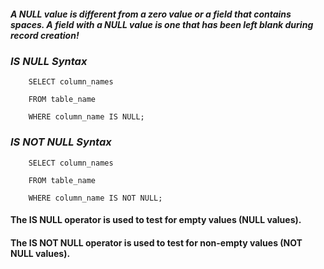 ##### A NULL value is different from a zero value or a field that contains spaces. A field with a NULL value is one that has been left blank during record creation!

### ***IS NULL Syntax***

        SELECT column_names
        
        FROM table_name
        
        WHERE column_name IS NULL;


### ***IS NOT NULL Syntax***

        SELECT column_names
        
        FROM table_name
        
        WHERE column_name IS NOT NULL;




#### The **IS NULL** operator is used to test for empty values (NULL values).

#### The **IS NOT NULL** operator is used to test for non-empty values (NOT NULL values).
